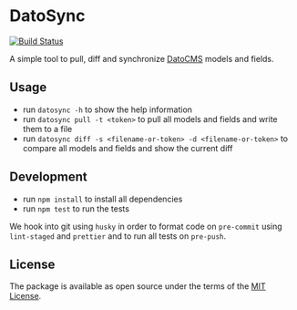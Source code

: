 # DatoSync

[![Build Status](https://travis-ci.org/laooola/datosync.svg?branch=master)](https://travis-ci.org/laooola/datosync)

A simple tool to pull, diff and synchronize [DatoCMS](https://www.datocms.com) models and fields.

## Usage

- run `datosync -h` to show the help information
- run `datosync pull -t <token>` to pull all models and fields and write them to a file
- run `datosync diff -s <filename-or-token> -d <filename-or-token>` to compare all models and fields and show the current diff

## Development

- run `npm install` to install all dependencies
- run `npm test` to run the tests

We hook into git using `husky` in order to format code on `pre-commit` using
`lint-staged` and `prettier` and to run all tests on `pre-push`.

## License

The package is available as open source under the terms of the [MIT License](http://opensource.org/licenses/MIT).
